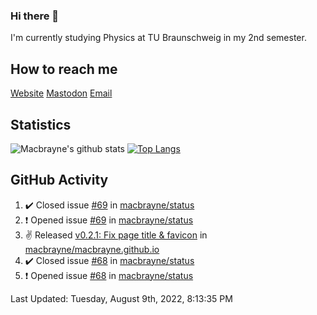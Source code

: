 ### Hi there 👋
I'm currently studying Physics at TU Braunschweig in my 2nd semester.

## How to reach me
[Website](https://florentin-schleuss.de)
[Mastodon](https://norden.social/@florentin)
[Email](mailto:hello@macbrayne.de)

## Statistics
![Macbrayne's github stats](https://github-readme-stats.vercel.app/api?username=macbrayne&count_private=true&show_icons=true&hide_rank=true&custom_title=macbrayne's%20GitHub%20Stats)
[![Top Langs](https://github-readme-stats.vercel.app/api/top-langs/?username=macbrayne&exclude_repo=liftron&layout=compact)](https://github.com/anuraghazra/github-readme-stats)
## GitHub Activity

<!--RECENT_ACTIVITY:start-->
1. ✔️ Closed issue [#69](https://github.com/macbrayne/status/issues/69) in [macbrayne/status](https://github.com/macbrayne/status)
2. ❗️ Opened issue [#69](https://github.com/macbrayne/status/issues/69) in [macbrayne/status](https://github.com/macbrayne/status)
3. ✌️ Released [v0.2.1: Fix page title & favicon](https://github.com/macbrayne/macbrayne.github.io/releases/tag/v0.2.1) in [macbrayne/macbrayne.github.io](https://github.com/macbrayne/macbrayne.github.io)
4. ✔️ Closed issue [#68](https://github.com/macbrayne/status/issues/68) in [macbrayne/status](https://github.com/macbrayne/status)
5. ❗️ Opened issue [#68](https://github.com/macbrayne/status/issues/68) in [macbrayne/status](https://github.com/macbrayne/status)
<!--RECENT_ACTIVITY:end-->

<!--RECENT_ACTIVITY:last_update-->
Last Updated: Tuesday, August 9th, 2022, 8:13:35 PM
<!--RECENT_ACTIVITY:last_update_end-->


<!--
**macbrayne/macbrayne** is a ✨ _special_ ✨ repository because its `README.md` (this file) appears on your GitHub profile.

Here are some ideas to get you started:

- 🔭 I’m currently working on ...
- 🌱 I’m currently learning ...
- 👯 I’m looking to collaborate on ...
- 🤔 I’m looking for help with ...
- 💬 Ask me about ...
- 📫 How to reach me: ...
- 😄 Pronouns: ...
- ⚡ Fun fact: ...
-->
